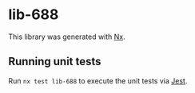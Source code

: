 # lib-688

This library was generated with [Nx](https://nx.dev).

## Running unit tests

Run `nx test lib-688` to execute the unit tests via [Jest](https://jestjs.io).
